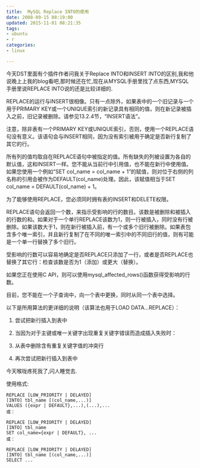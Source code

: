 ```yaml
---
title:  MySQL Replace INTO的使用
date: 2008-09-15 08:19:00
updated: 2015-11-01 08:21:35
tags: 
- ubuntu
- r
categories: 
- linux

---
```

今天DST里面有个插件作者问我关于Replace INTO和INSERT INTO的区别,我和他说晚上上我的blog看吧,那时候还在忙,现在从MYSQL手册里找了点东西,MYSQL手册里说REPLACE INTO说的还是比较详细的.

REPLACE的运行与INSERT很相像。只有一点除外，如果表中的一个旧记录与一个用于PRIMARY KEY或一个UNIQUE索引的新记录具有相同的值，则在新记录被插入之前，旧记录被删除。请参见13.2.4节，“INSERT语法”。

注意，除非表有一个PRIMARY KEY或UNIQUE索引，否则，使用一个REPLACE语句没有意义。该语句会与INSERT相同，因为没有索引被用于确定是否新行复制了其它的行。

所有列的值均取自在REPLACE语句中被指定的值。所有缺失的列被设置为各自的默认值，这和INSERT一样。您不能从当前行中引用值，也不能在新行中使用值。如果您使用一个例如“SET col_name = col_name + 1”的赋值，则对位于右侧的列名称的引用会被作为DEFAULT(col_name)处理。因此，该赋值相当于SET col_name = DEFAULT(col_name) + 1。

为了能够使用REPLACE，您必须同时拥有表的INSERT和DELETE权限。


<!--more-->


REPLACE语句会返回一个数，来指示受影响的行的数目。该数是被删除和被插入的行数的和。如果对于一个单行REPLACE该数为1，则一行被插入，同时没有行被删除。如果该数大于1，则在新行被插入前，有一个或多个旧行被删除。如果表包含多个唯一索引，并且新行复制了在不同的唯一索引中的不同旧行的值，则有可能是一个单一行替换了多个旧行。

受影响的行数可以容易地确定是否REPLACE只添加了一行，或者是否REPLACE也替换了其它行：检查该数是否为1（添加）或更大（替换）。

如果您正在使用C API，则可以使用mysql_affected_rows()函数获得受影响的行数。

目前，您不能在一个子查询中，向一个表中更换，同时从同一个表中选择。

以下是所用算法的更详细的说明（该算法也用于LOAD DATA...REPLACE）：

1. 尝试把新行插入到表中

2. 当因为对于主键或唯一关键字出现重复关键字错误而造成插入失败时：

3. 从表中删除含有重复关键字值的冲突行

4. 再次尝试把新行插入到表中

今天喉咙疼死我了,闪人睡觉去.

使用格式:

    REPLACE [LOW_PRIORITY | DELAYED]
    [INTO] tbl_name [(col_name,...)]
    VALUES ({expr | DEFAULT},...),(...),...
    或：

    REPLACE [LOW_PRIORITY | DELAYED]
    [INTO] tbl_name
    SET col_name={expr | DEFAULT}, ...
    或：

    REPLACE [LOW_PRIORITY | DELAYED]
    [INTO] tbl_name [(col_name,...)]
    SELECT ...

